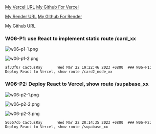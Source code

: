 [My Vercel URL](https://1112-client-2n-card-demo-75.vercel.app)
[My Github For Vercel](https://github.com/CactusRay/1112-client-2n-card-demo-75)

[My Render URL](https://one112-server-card-demo-75.onrender.com)
[My Github For Render](https://github.com/CactusRay/1112-server-card-demo-75)

[My Github URL](https://github.com/CactusRay/1112_wp2_demo_75)

### W06-P1: use React to implement static route /card_xx
 
![w06-p1-1.png](https://eumovzkxoivpebjwcgny.supabase.co/storage/v1/object/public/demo-75/md_img/w06-p1-1.png)

![w06-p1-2.png](https://eumovzkxoivpebjwcgny.supabase.co/storage/v1/object/public/demo-75/md_img/w06-p1-2.png)

```
af33f07 CactusRay       Wed Mar 22 19:22:46 2023 +0800  ### W06-P1: Deploy React to Vercel, show route /card2_node_xx
```

### W06-P2: Deploy React to Vercel, show route /supabase_xx
 
![w06-p2-1.png](https://eumovzkxoivpebjwcgny.supabase.co/storage/v1/object/public/demo-75/md_img/w06-p2-1.png)

![w06-p2-2.png](https://eumovzkxoivpebjwcgny.supabase.co/storage/v1/object/public/demo-75/md_img/w06-p2-2.png)

![w06-p2-3.png](https://eumovzkxoivpebjwcgny.supabase.co/storage/v1/object/public/demo-75/md_img/w06-p2-3.png)

```
56557cb CactusRay       Wed Mar 22 20:14:35 2023 +0800  ### W06-P2: Deploy React to Vercel, show route /supabase_xx
```

